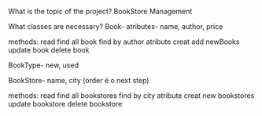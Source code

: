 What is the topic of the project?
BookStore Management

What classes are necessary?
Book- atributes- name, author, price

methods:
read find all book
	 find by author atribute
creat add newBooks
update book
delete book

BookType- new, used 

BookStore- name, city
(order é o next step)

methods: 
read find all bookstores
	 find by city atribute
creat new bookstores
update bookstore
delete bookstore 

